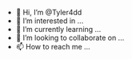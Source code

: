 - 👋 Hi, I’m @Tyler4dd
- 👀 I’m interested in ...
- 🌱 I’m currently learning ...
- 💞️ I’m looking to collaborate on ...
- 📫 How to reach me ...

<!---
Tyler4dd/Tyler4dd is a ✨ special ✨ repository because its `README.md` (this file) appears on your GitHub profile.
You can click the Preview link to take a look at your changes.
--->
